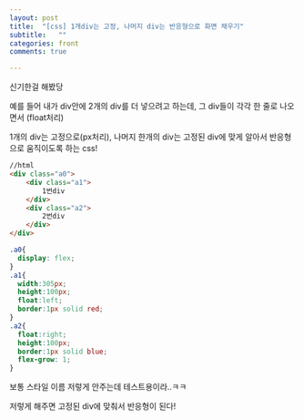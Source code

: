 ```yaml
---
layout: post
title:  "[css] 1개div는 고정, 나머지 div는 반응형으로 화면 채우기"
subtitle:   ""
categories: front 
comments: true

---
```




신기한걸 해봤당

예를 들어 내가 div안에 2개의 div를 더 넣으려고 하는데, 그 div들이 각각 한 줄로 나오면서 (float처리)

1개의 div는 고정으로(px처리), 나머지 한개의 div는 고정된 div에 맞게 알아서 반응형으로 움직이도록 하는 css!



~~~html
//html
<div class="a0">
    <div class="a1">
		1번div
    </div>
    <div class="a2">
		2번div
    </div>
</div>
~~~



~~~css
.a0{
  display: flex;
}
.a1{
  width:305px;
  height:100px;
  float:left;
  border:1px solid red;
}
.a2{
  float:right;
  height:100px;
  border:1px solid blue;
  flex-grow: 1;
}
~~~

보통 스타일 이름 저렇게 안주는데 테스트용이라..ㅋㅋ



저렇게 해주면 고정된 div에 맞춰서 반응형이 된다!